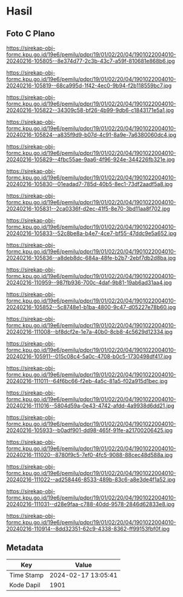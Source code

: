 # Hasil

## Foto C Plano

https://sirekap-obj-formc.kpu.go.id/19e6/pemilu/pdpr/19/01/02/20/04/1901022004010-20240216-105805--8e374d77-2c3b-43c7-a59f-810681e868b6.jpg

https://sirekap-obj-formc.kpu.go.id/19e6/pemilu/pdpr/19/01/02/20/04/1901022004010-20240216-105819--68ca995d-1f42-4ec0-9b94-f2b118559bc7.jpg

https://sirekap-obj-formc.kpu.go.id/19e6/pemilu/pdpr/19/01/02/20/04/1901022004010-20240216-105822--34309c58-bf26-4b99-9db6-c1843171e5a1.jpg

https://sirekap-obj-formc.kpu.go.id/19e6/pemilu/pdpr/19/01/02/20/04/1901022004010-20240216-105824--a835f9d9-b07d-4c91-8a9e-7a6380060dc4.jpg

https://sirekap-obj-formc.kpu.go.id/19e6/pemilu/pdpr/19/01/02/20/04/1901022004010-20240216-105829--4fbc55ae-9aa6-4f96-924e-344226fb321e.jpg

https://sirekap-obj-formc.kpu.go.id/19e6/pemilu/pdpr/19/01/02/20/04/1901022004010-20240216-105830--01eadad7-785d-40b5-8ec1-73df2aadf5a8.jpg

https://sirekap-obj-formc.kpu.go.id/19e6/pemilu/pdpr/19/01/02/20/04/1901022004010-20240216-105831--2ca0336f-d2ec-41f5-8e70-3bd11aa8f702.jpg

https://sirekap-obj-formc.kpu.go.id/19e6/pemilu/pdpr/19/01/02/20/04/1901022004010-20240216-105833--52c8be8a-b4e7-4ce7-bf55-47ddc9e5a652.jpg

https://sirekap-obj-formc.kpu.go.id/19e6/pemilu/pdpr/19/01/02/20/04/1901022004010-20240216-105836--a8deb8dc-684a-48fe-b2b7-2ebf7db2d8ba.jpg

https://sirekap-obj-formc.kpu.go.id/19e6/pemilu/pdpr/19/01/02/20/04/1901022004010-20240216-110959--987fb936-700c-4daf-9b81-19ab6ad31aa4.jpg

https://sirekap-obj-formc.kpu.go.id/19e6/pemilu/pdpr/19/01/02/20/04/1901022004010-20240216-105852--5c8748e1-b1ba-4800-9c47-d05227e78b60.jpg

https://sirekap-obj-formc.kpu.go.id/19e6/pemilu/pdpr/19/01/02/20/04/1901022004010-20240216-111008--bf8dcf2e-1e7a-40b0-8cb8-4c5629d12334.jpg

https://sirekap-obj-formc.kpu.go.id/19e6/pemilu/pdpr/19/01/02/20/04/1901022004010-20240216-105911--015c08c4-5a0c-4708-b0c5-1730498df417.jpg

https://sirekap-obj-formc.kpu.go.id/19e6/pemilu/pdpr/19/01/02/20/04/1901022004010-20240216-111011--64f6bc66-f2eb-4a5c-81a5-f02a915d1bec.jpg

https://sirekap-obj-formc.kpu.go.id/19e6/pemilu/pdpr/19/01/02/20/04/1901022004010-20240216-111016--5804d59a-0e43-4742-afdd-4a9938d6dd21.jpg

https://sirekap-obj-formc.kpu.go.id/19e6/pemilu/pdpr/19/01/02/20/04/1901022004010-20240216-105933--b0adf901-dd98-465f-91fe-a21700206425.jpg

https://sirekap-obj-formc.kpu.go.id/19e6/pemilu/pdpr/19/01/02/20/04/1901022004010-20240216-111020--8780f9c5-7ef0-4fc5-9088-88cec48d588a.jpg

https://sirekap-obj-formc.kpu.go.id/19e6/pemilu/pdpr/19/01/02/20/04/1901022004010-20240216-111022--ad258446-8533-489b-83c6-a8e3de4f1a52.jpg

https://sirekap-obj-formc.kpu.go.id/19e6/pemilu/pdpr/19/01/02/20/04/1901022004010-20240216-111031--d28e9faa-c788-40dd-9578-2846d62833e8.jpg

https://sirekap-obj-formc.kpu.go.id/19e6/pemilu/pdpr/19/01/02/20/04/1901022004010-20240216-110914--8dd32351-62c9-4338-8362-ff99153fbf0f.jpg


## Metadata

| Key        | Value               |
| ---------- | ------------------- |
| Time Stamp | 2024-02-17 13:05:41 |
| Kode Dapil | 1901                |



